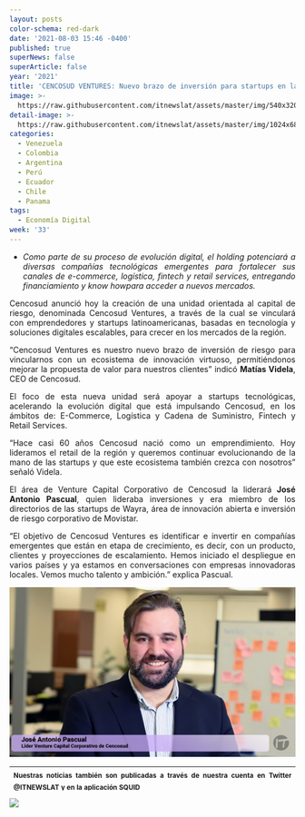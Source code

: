 ```yaml
---
layout: posts
color-schema: red-dark
date: '2021-08-03 15:46 -0400'
published: true
superNews: false
superArticle: false
year: '2021'
title: 'CENCOSUD VENTURES: Nuevo brazo de inversión para startups en latinoamérica'
image: >-
  https://raw.githubusercontent.com/itnewslat/assets/master/img/540x320/Jose-Antonio-Pascual-p.jpg
detail-image: >-
  https://raw.githubusercontent.com/itnewslat/assets/master/img/1024x680/Jose-Antonio-Pascual-g.jpg
categories:
  - Venezuela
  - Colombia
  - Argentina
  - Perú
  - Ecuador
  - Chile
  - Panama
tags:
  - Economía Digital
week: '33'
---
```

<ul style="list-style-type: disc; text-align: justify;">
	<li><em>Como parte de su proceso de evolución digital, el holding potenciará a diversas compañías tecnológicas emergentes para fortalecer sus canales de e-commerce, logística, fintech y retail services, entregando financiamiento </em><em>y know </em><em>how</em><em>para acceder a nuevos mercados.</em></li>
</ul>
<p style="text-align: justify;">Cencosud anunció hoy la creación de una unidad orientada al capital de riesgo, denominada Cencosud Ventures, a través de la cual se vinculará con emprendedores y startups latinoamericanas, basadas en tecnología y soluciones digitales escalables, para crecer en los mercados de la región.</p>
<p style="text-align: justify;">“Cencosud Ventures es nuestro nuevo brazo de inversión de riesgo para vincularnos con un ecosistema de innovación virtuoso, permitiéndonos mejorar la propuesta de valor para nuestros clientes” indicó <strong>Matías Videla</strong>, CEO de Cencosud.</p>
<p style="text-align: justify;">El foco de esta nueva unidad será apoyar a startups tecnológicas, acelerando la evolución digital que está impulsando Cencosud, en los ámbitos de: E-Commerce, Logística y Cadena de Suministro, Fintech y Retail Services.</p>
<p style="text-align: justify;">“Hace casi 60 años Cencosud nació como un emprendimiento. Hoy lideramos el retail de la región y queremos continuar evolucionando de la mano de las startups y que este ecosistema también crezca con nosotros” señaló Videla.</p>
<p style="text-align: justify;">El área de Venture Capital Corporativo de Cencosud la liderará <strong>José Antonio Pascual</strong>, quien lideraba inversiones y era miembro de los directorios de las startups de Wayra, área de innovación abierta e inversión de riesgo corporativo de Movistar.</p>
<p style="text-align: justify;">“El objetivo de Cencosud Ventures es identificar e invertir en compañías emergentes que están en etapa de crecimiento, es decir, con un producto, clientes y proyecciones de escalamiento. Hemos iniciado el despliegue en varios países y ya estamos en conversaciones con empresas innovadoras locales. Vemos mucho talento y ambición.” explica Pascual.</p>

![](https://raw.githubusercontent.com/itnewslat/assets/master/img/540x320/Jose-Antonio-Pascual-p.jpg)

<table style="height: 42px;" width="569">
<tbody>
<tr>
<td style="text-align: justify;"><sub><strong>Nuestras noticias también son publicadas a través de nuestra cuenta en Twitter <a href="https://twitter.com/itnewslat?lang=es">@ITNEWSLAT</a> y en la aplicación <a href="https://squidapp.co/en/">SQUID</a></strong></sub></td>
</tr>
</tbody>
</table>

<img src="https://tracker.metricool.com/c3po.jpg?hash=56f88a41e39ab42c063cc51676587a04"/>
